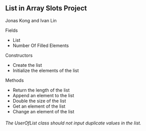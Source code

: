 ## List in Array Slots Project
Jonas Kong and Ivan Lin

Fields 
- List
- Number Of Filled Elements

Constructors
- Create the list
- Initialize the elements of the list

Methods
- Return the length of the list
- Append an element to the list
- Double the size of the list
- Get an element of the list
- Change an element of the list

###### The UserOfList class should not input duplicate values in the list.
